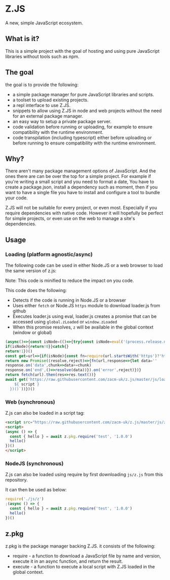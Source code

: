 # Z.JS
A new, simple JavaScript ecosystem.

## What is it?
This is a simple project with the goal of hosting and using pure JavaScript libraries without tools such as npm.

## The goal
the goal is to provide the following:

- a simple package manager for pure JavaScript libraries and scripts.
- a toolset to upload existing projects.
- a repl interface to use Z.JS.
- snippets to allow using Z.JS in node and web projects without the need for an external package manager.
- an easy way to setup a private package server.
- code validation before running or uploading, for example to ensure compatibility with the runtime environment.
- code transpilation (including typescript) either before uploading or before running to ensure compatibility with the runtime environment.

## Why?
There aren't many package management options of JavaScript. And the ones there are can be over the top for a simple project.
For example if you're writing a small script and you need to format a date, You have to create a package.json, install a dependency such as moment, then if you want to have a single file you have to install and configure a tool to bundle your code.

Z.JS will not be suitable for every project, or even most. Especially if you require dependencies with native code. However it will hopefully be perfect for simple projects, or even use on the web to manage a site's dependencies.

## Usage
### Loading (platform agnostic/async)
The following code can be used in either Node.JS or a web browser to load the same version of z.js:

Note: This code is minified to reduce the impact on you code.

This code does the following:

- Detects if the code is running in Node.JS or a browser
- Uses either ```fetch``` or Node.JS ```https``` module to download loader.js from github
- Executes loader.js using eval, loader.js creates a promise that can be accessed using ```global.zLoaded``` or ```window.zLoaded```
- When this promise resolves, ```z``` will be available in the global context (window or global)

```javascript
(async()=>{const isNode=(()=>{try{const isNode=eval('(process.release.name === "node") && (Object.prototype.toString.call(process) === "[object process]")')
if(isNode){return!0}}catch{}
return!1})()
const get=url=>{if(isNode){const fn=require(url.startsWith('https')?'https':'http').get
return new Promise((resolve,reject)=>{fn(url,response=>{let data=''
response.on('data',chunk=>data+=chunk)
response.on('end',()=>resolve(data))}).on('error',reject)})}
return fetch(url).then(res=>res.text())}
await get('https://raw.githubusercontent.com/zacm-uk/z.js/master/js/loader.js').then(script=>eval(`(async () => {
    ${ script }
  })()`))})()
```

### Web (synchronous)
Z.js can also be loaded in a script tag:

```html
<script src="https://raw.githubusercontent.com/zacm-uk/z.js/master/js/z.js"></script>
<script>
(async () => {
  const { hello } = await z.pkg.require('test', '1.0.0')
  hello()
})()
</script>
```

### NodeJS (synchronous)
Z.js can also be loaded using require by first downloading ```js/z.js``` from this repository.

It can then be used as below:

```javascript
require('./js/z')
;(async () => {
  const { hello } = await z.pkg.require('test', '1.0.0')
  hello()
})()
```

## z.pkg
z.pkg is the package manager backing Z.JS. it consists of the following:

- require - a function to download a JavaScript file by name and version, execute it in an async function, and return the result.
- execute - a function to execute a local script with Z.JS loaded in the global context.

